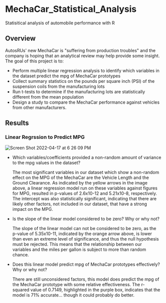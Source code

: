 # MechaCar_Statistical_Analysis
Statisitical analysis of automobile performance with R
## Overview
AutosRUs' new MechaCar is "suffering from production troubles" and the company is hoping that an analytical review may help provide some insight. The goal of this project is to:
- Perform multiple linear regression analysis to identify which variables in the dataset predict the mpg of MechaCar prototypes
- Collect summary statistics on the pounds per square inch (PSI) of the suspension coils from the manufacturing lots
- Run t-tests to determine if the manufacturing lots are statistically different from the mean population
- Design a study to compare the MechaCar performance against vehicles from other manufacturers.
## Results
### Linear Regrssion to Predict MPG

![Screen Shot 2022-04-17 at 6 26 09 PM](https://user-images.githubusercontent.com/95242493/163738433-04555830-d08e-40d8-ba42-71de6549ed43.png)
- Which variables/coefficients provided a non-random amount of variance to the mpg values in the dataset?

  The most significant variables in our dataset which show a non-random effect on the MPG of the MechaCar are the Vehicle Length and the Ground Clearance.   As indicated by the yellow arrows in the image above, a linear regression model run on these variables against figures for MPG, resulted in p-values of     2.6x10-12 and 5.21x10-8, respectively. The intercept was also statistically significant, indicating that there are likely other factors, not included in   our dataset, that have a strong impact on the MPG.
- Is the slope of the linear model considered to be zero? Why or why not? 

  The slope of the linear model can not be considered to be zero, as the p-value of 5.35x10-11, indicated by the orange arrow above, is lower than even an   extreme level of significance, and thus the null hypothesis must be rejected. This means that the relationship between our variables and the miles per     gallon is subject to more than random chance.
- Does this linear model predict mpg of MechaCar prototypes effectively? Why or why not?

  There are still unconsidered factors, this model does predict the mpg of the MechaCar prototype with some relative effectiveness. The r-squared value of   0.7149, highlighted in the purple box, indicates that the model is 71% accurate... though it could probably do better.
